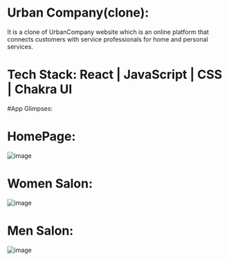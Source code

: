 # Urban Company(clone):
   It is a clone of UrbanCompany website which is an online platform that connects customers with service professionals for home and personal services.
   
 # Tech Stack: React | JavaScript | CSS | Chakra UI
 
 #App Glimpses:
 
 # HomePage:
 ![image](https://user-images.githubusercontent.com/101830301/234359418-1bf80eac-26f8-49ae-a797-548c1b8fd408.png)

# Women Salon:
![image](https://user-images.githubusercontent.com/101830301/234360941-e499e89b-6709-4386-89a7-b4ebd9fdf6d1.png)

# Men Salon:
![image](https://user-images.githubusercontent.com/101830301/234361563-56ff2449-cfd6-447d-9518-f1f656627ce3.png)
